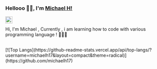 ### Hellooo 👋🏽, I'm [Michael H!](https://github.com/michaelh17) 

<a href="https://www.instagram.com/michaelxu_/">
  <img align="left" alt="Instagram" width="22px" src="https://cdn.jsdelivr.net/npm/simple-icons@v3/icons/instagram.svg" />
</a>

<br />

Hi, I'm Michael  , Currently , i am learning how to code with various programming language ! 👨🏽‍💻

<br>
[![Top Langs](https://github-readme-stats.vercel.app/api/top-langs/?username=michaelh17&layout=compact&theme=radical)](https://github.com/michaelh17)
